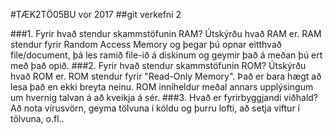 #TÆK2TÖ05BU vor 2017
##git verkefni 2

###1. Fyrir hvað stendur skammstöfunin RAM? Útskýrðu hvað RAM er.
        RAM stendur fyrir Random Access Memory og þegar þú opnar eitthvað 
	file/document, þá les ramið file-ið á diskinum og geymir það á 
	meðan þú ert með það opið.
###2. Fyrir hvað stendur skammstöfunin ROM? Útskýrðu hvað ROM er.
	ROM stendur fyrir "Read-Only Memory". Það er bara hægt að lesa það en
	ekki breyta neinu. ROM inniheldur meðal annars upplýsingum um hvernig
	talvan á að kveikja á sér.
###3. Hvað er fyrirbyggjandi viðhald?
	Að nota vírusvörn, geyma tölvuna í köldu og þurru lofti, að
	setja viftur í tölvuna, o.fl.. 
